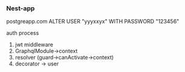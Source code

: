 ### Nest-app

postgreapp.com
ALTER USER "yyyxxyx" WITH PASSWORD "123456"

auth process
1. jwt middleware
2. GraphqlModule->context
3. resolver (guard->canActivate->context)
4. decorator -> user


